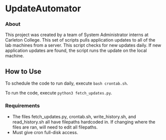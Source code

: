 # UpdateAutomator
### About
This project was created by a team of System Administrator interns at Carleton College. This set of scripts pulls application updates to all of the lab machines from a server. This script checks for new updates daily. If new application updates are found, the script runs the update on the local machine.

## How to Use
To schedule the code to run daily, execute `bash crontab.sh`.

To run the code, execute `python3 fetch_updates.py`.

### Requirements
- The files fetch_updates.py, crontab.sh, write_history.sh, and read_history.sh all have filepaths hardcoded in. If changing where the files are ran, will need to edit all filepaths.
- Must give cron full-disk access.

